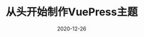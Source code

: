 ---
date: 2020-12-26
title: 从头开始制作VuePress主题
category: theme
cover: /images/screenshot.webp
tags:
  - VuePress
---